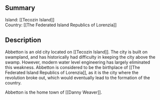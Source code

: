 ## Summary

Island: [[Tecozin Island]]  
Country: [[The Federated Island Republics of Lorenzia]]  
## Description

Abbetton is an old city located on [[Tecozin Island]]. The city is built on swampland, and has historically had difficulty in keeping the city above the swamp. However, modern water level engineering has largely eliminated this weakness. Abbetton is considered to be the birthplace of [[The Federated Island Republics of Lorenzia]], as it is the city where the revolution broke out, which would eventually lead to the formation of the country.

Abbetton is the home town of [[Danny Weaver]].

